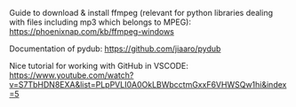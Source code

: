 Guide to download & install ffmpeg (relevant for python libraries dealing with files including mp3 which belongs to MPEG):
https://phoenixnap.com/kb/ffmpeg-windows


Documentation of pydub:
https://github.com/jiaaro/pydub


Nice tutorial for working with GitHub in VSCODE:
https://www.youtube.com/watch?v=S7TbHDN8EXA&list=PLpPVLI0A0OkLBWbcctmGxxF6VHWSQw1hi&index=5

